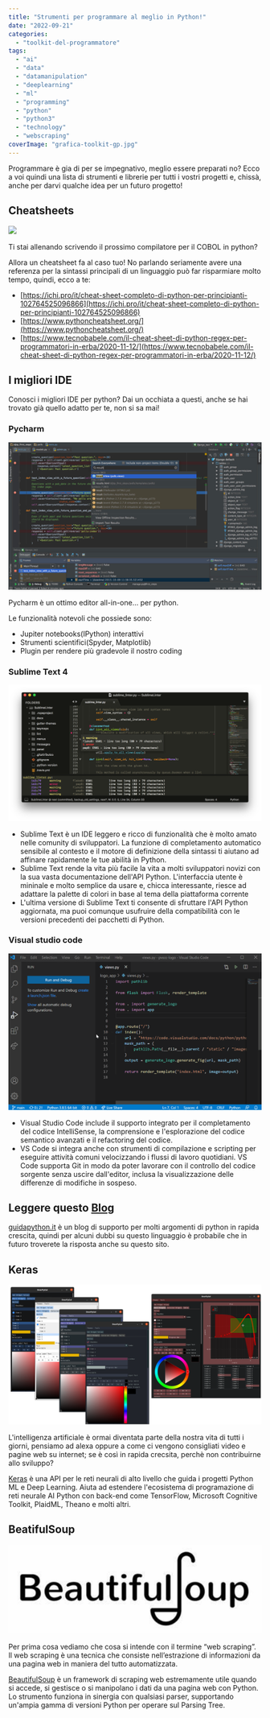 ```yaml
---
title: "Strumenti per programmare al meglio in Python!"
date: "2022-09-21"
categories: 
  - "toolkit-del-programmatore"
tags: 
  - "ai"
  - "data"
  - "datamanipulation"
  - "deeplearning"
  - "ml"
  - "programming"
  - "python"
  - "python3"
  - "technology"
  - "webscraping"
coverImage: "grafica-toolkit-gp.jpg"
---
```


Programmare è gia di per se impegnativo, meglio essere preparati no? Ecco a voi quindi una lista di strumenti e librerie per tutti i vostri progetti e, chissà, anche per darvi qualche idea per un futuro progetto!

## Cheatsheets

![](https://www.googleapis.com/download/storage/v1/b/kaggle-user-content/o/inbox%2F4158089%2Faefc1f45c5dd7c1c7444d6eb7d0fbad6%2Fdfgh.PNG?generation=1586119507549250&alt=media)

Ti stai allenando scrivendo il prossimo compilatore per il COBOL in python?

Allora un cheatsheet fa al caso tuo! No parlando seriamente avere una referenza per la sintassi principali di un linguaggio può far risparmiare molto tempo, quindi, ecco a te:

- [https://ichi.pro/it/cheat-sheet-completo-di-python-per-principianti-102764525096866](https://ichi.pro/it/cheat-sheet-completo-di-python-per-principianti-102764525096866)
- [https://www.pythoncheatsheet.org/](https://www.pythoncheatsheet.org/)
- [https://www.tecnobabele.com/il-cheat-sheet-di-python-regex-per-programmatori-in-erba/2020-11-12/](https://www.tecnobabele.com/il-cheat-sheet-di-python-regex-per-programmatori-in-erba/2020-11-12/)

## I migliori IDE

Conosci i migliori IDE per python? Dai un occhiata a questi, anche se hai trovato già quello adatto per te, non si sa mai!

### Pycharm

![PyCharm - 2022: recensioni, prezzi e demo](images/d8d8fed0-acf6-40ff-b736-79fe7456a4b8.jpeg)

Pycharm è un ottimo editor all-in-one... per python.

Le funzionalità notevoli che possiede sono:

- Jupiter notebooks(IPython) interattivi
- Strumenti scientifici(Spyder, Matplotlib)
- Plugin per rendere più gradevole il nostro coding

### Sublime Text 4

![SublimeLinter 4 beta - Plugin Announcements - Sublime Forum](images/b85894e3b2489204f53733ec5952176749b3481d.png)

- Sublime Text è un IDE leggero e ricco di funzionalità che è molto amato nelle comunity di sviluppatori. La funzione di completamento automatico sensibile al contesto e il motore di definizione della sintassi ti aiutano ad affinare rapidamente le tue abilità in Python.
- Sublime Text rende la vita più facile la vita a molti sviluppatori novizi con la sua vasta documentazione dell'API Python. L'interfaccia utente è mininale e molto semplice da usare e, chicca interessante, riesce ad adattare la palette di colori in base al tema della piattaforma corrente
- L'ultima versione di Sublime Text ti consente di sfruttare l'API Python aggiornata, ma puoi comunque usufruire della compatibilità con le versioni precedenti dei pacchetti di Python.

### Visual studio code

![Top 10 Python Plugins for VS Code](images/python-microsoft-plugin.gif)

- Visual Studio Code include il supporto integrato per il completamento del codice IntelliSense, la comprensione e l'esplorazione del codice semantico avanzati e il refactoring del codice.
- VS Code si integra anche con strumenti di compilazione e scripting per eseguire attività comuni velocizzando i flussi di lavoro quotidiani. VS Code supporta Git in modo da poter lavorare con il controllo del codice sorgente senza uscire dall'editor, inclusa la visualizzazione delle differenze di modifiche in sospeso.

## Leggere questo [Blog](http://guidapython.it)

[guidapython.it](https://avid3855894.altervista.org/) è un blog di supporto per molti argomenti di python in rapida crescita, quindi per alcuni dubbi su questo linguaggio è probabile che in futuro troverete la risposta anche su questo sito.

## Keras

![](images/image.png)

L'intelligenza artificiale è ormai diventata parte della nostra vita di tutti i giorni, pensiamo ad alexa oppure a come ci vengono consigliati video e pagine web su internet; se è così in rapida crecsita, perchè non contribuirne allo sviluppo?

[Keras](http://keras.io) è una API per le reti neurali di alto livello che guida i progetti Python ML e Deep Learning. Aiuta ad estendere l'ecosistema di programazione di reti neurale AI Python con back-end come TensorFlow, Microsoft Cognitive Toolkit, PlaidML, Theano e molti altri.

## BeatifulSoup

![](images/image-1-960x337.png)

Per prima cosa vediamo che cosa si intende con il termine “web scraping”. Il web scraping è una tecnica che consiste nell’estrazione di informazioni da una pagina web in maniera del tutto automatizzata.

[BeautifulSoup](https://www.crummy.com/software/BeautifulSoup/) è un framework di scraping web estremamente utile quando si accede, si gestisce o si manipolano i dati da una pagina web con Python. Lo strumento funziona in sinergia con qualsiasi parser, supportando un'ampia gamma di versioni Python per operare sul Parsing Tree.

